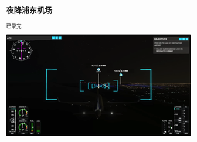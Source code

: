 ## 夜降浦东机场
已录完


[![10 minutes fly](./Resources/03-cover.png)](https://youtu.be/zB0jlrL2XKI "youtube")